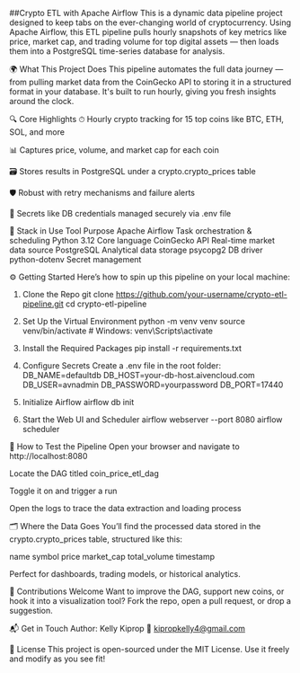 ##Crypto ETL with Apache Airflow
This is a dynamic data pipeline project designed to keep tabs on the ever-changing world of cryptocurrency. Using Apache Airflow, this ETL pipeline pulls hourly snapshots of key metrics like price, market cap, and trading volume for top digital assets — then loads them into a PostgreSQL time-series database for analysis.

🌍 What This Project Does
This pipeline automates the full data journey — from pulling market data from the CoinGecko API to storing it in a structured format in your database. It's built to run hourly, giving you fresh insights around the clock.

🔍 Core Highlights
⏱ Hourly crypto tracking for 15 top coins like BTC, ETH, SOL, and more

📊 Captures price, volume, and market cap for each coin

🗃 Stores results in PostgreSQL under a crypto.crypto_prices table

🛡 Robust with retry mechanisms and failure alerts

🔐 Secrets like DB credentials managed securely via .env file

🧰 Stack in Use
Tool	             Purpose
Apache Airflow	  Task orchestration & scheduling
Python 3.12      	Core language
CoinGecko API	    Real-time market data source
PostgreSQL	      Analytical data storage
psycopg2	        DB driver
python-dotenv   	Secret management

⚙️ Getting Started
Here’s how to spin up this pipeline on your local machine:

1. Clone the Repo
git clone https://github.com/your-username/crypto-etl-pipeline.git
cd crypto-etl-pipeline

2. Set Up the Virtual Environment
python -m venv venv
source venv/bin/activate  # Windows: venv\Scripts\activate

3. Install the Required Packages
pip install -r requirements.txt

4. Configure Secrets
Create a .env file in the root folder:
DB_NAME=defaultdb
DB_HOST=your-db-host.aivencloud.com
DB_USER=avnadmin
DB_PASSWORD=yourpassword
DB_PORT=17440

5. Initialize Airflow
airflow db init

6. Start the Web UI and Scheduler
airflow webserver --port 8080
airflow scheduler

🧪 How to Test the Pipeline
Open your browser and navigate to http://localhost:8080

Locate the DAG titled coin_price_etl_dag

Toggle it on and trigger a run

Open the logs to trace the data extraction and loading process

🗂 Where the Data Goes
You’ll find the processed data stored in the crypto.crypto_prices table, structured like this:

name	symbol	price	market_cap	total_volume	timestamp

Perfect for dashboards, trading models, or historical analytics.

🤝 Contributions Welcome
Want to improve the DAG, support new coins, or hook it into a visualization tool? Fork the repo, open a pull request, or drop a suggestion.

📬 Get in Touch
Author: Kelly Kiprop
📧 kipropkelly4@gmail.com

📜 License
This project is open-sourced under the MIT License. Use it freely and modify as you see fit!

